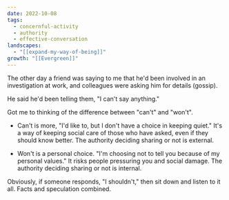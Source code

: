 ```yaml
---
date: 2022-10-08
tags:
  - concernful-activity
  - authority
  - effective-conversation
landscapes:
  - "[[expand-my-way-of-being]]"
growth: "[[Evergreen]]"
---
```

The other day a friend was saying to me that he'd been involved in an investigation at work, and colleagues were asking him for details (gossip).

He said he'd been telling them, "I can't say anything."

Got me to thinking of the difference between "can't" and "won't".

- Can't is more, "I'd like to, but I don't have a choice in keeping quiet." It's a way of keeping social care of those who have asked, even if they should know better. The authority deciding sharing or not is external.

- Won't is a personal choice. "I'm choosing not to tell you because of my personal values." It risks people pressuring you and social damage. The authority deciding sharing or not is internal.

Obviously, if someone responds, "I shouldn't," then sit down and listen to it all. Facts and speculation combined.
